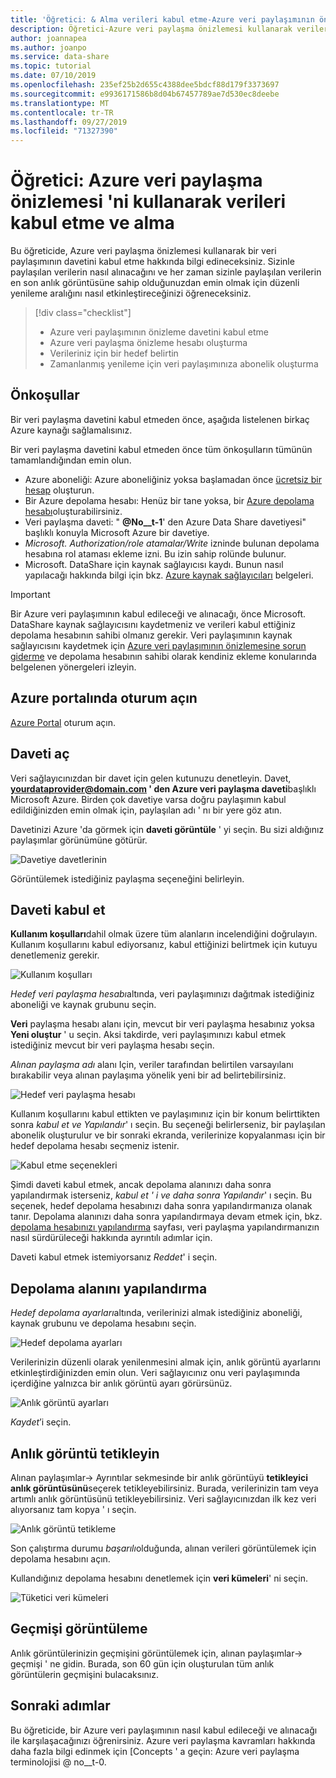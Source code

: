 ```yaml
---
title: 'Öğretici: & Alma verileri kabul etme-Azure veri paylaşımının önizlemesi'
description: Öğretici-Azure veri paylaşma önizlemesi kullanarak verileri kabul edin ve alın
author: joannapea
ms.author: joanpo
ms.service: data-share
ms.topic: tutorial
ms.date: 07/10/2019
ms.openlocfilehash: 235ef25b2d655c4388dee5bdcf88d179f3373697
ms.sourcegitcommit: e9936171586b8d04b67457789ae7d530ec8deebe
ms.translationtype: MT
ms.contentlocale: tr-TR
ms.lasthandoff: 09/27/2019
ms.locfileid: "71327390"
---
```

# <a name="tutorial-accept-and-receive-data-using-azure-data-share-preview"></a>Öğretici: Azure veri paylaşma önizlemesi 'ni kullanarak verileri kabul etme ve alma

Bu öğreticide, Azure veri paylaşma önizlemesi kullanarak bir veri paylaşımının davetini kabul etme hakkında bilgi edineceksiniz. Sizinle paylaşılan verilerin nasıl alınacağını ve her zaman sizinle paylaşılan verilerin en son anlık görüntüsüne sahip olduğunuzdan emin olmak için düzenli yenileme aralığını nasıl etkinleştireceğinizi öğreneceksiniz. 

> [!div class="checklist"]
> * Azure veri paylaşımının önizleme davetini kabul etme
> * Azure veri paylaşma önizleme hesabı oluşturma
> * Verileriniz için bir hedef belirtin
> * Zamanlanmış yenileme için veri paylaşımınıza abonelik oluşturma

## <a name="prerequisites"></a>Önkoşullar
Bir veri paylaşma davetini kabul etmeden önce, aşağıda listelenen birkaç Azure kaynağı sağlamalısınız. 

Bir veri paylaşma davetini kabul etmeden önce tüm önkoşulların tümünün tamamlandığından emin olun. 

* Azure aboneliği: Azure aboneliğiniz yoksa başlamadan önce [ücretsiz bir hesap](https://azure.microsoft.com/free/) oluşturun.
* Bir Azure depolama hesabı: Henüz bir tane yoksa, bir [Azure depolama hesabı](https://docs.microsoft.com/azure/storage/common/storage-quickstart-create-account)oluşturabilirsiniz. 
* Veri paylaşma daveti: " **@No__t-1**' den Azure Data Share davetiyesi" başlıklı konuyla Microsoft Azure bir davetiye.
* *Microsoft. Authorization/role atamalar/Write* izninde bulunan depolama hesabına rol ataması ekleme izni. Bu izin sahip rolünde bulunur. 
* Microsoft. DataShare için kaynak sağlayıcısı kaydı. Bunun nasıl yapılacağı hakkında bilgi için bkz. [Azure kaynak sağlayıcıları](https://docs.microsoft.com/azure/azure-resource-manager/resource-manager-supported-services) belgeleri. 

> [!IMPORTANT]
> Bir Azure veri paylaşımının kabul edileceği ve alınacağı, önce Microsoft. DataShare kaynak sağlayıcısını kaydetmeniz ve verileri kabul ettiğiniz depolama hesabının sahibi olmanız gerekir. Veri paylaşımının kaynak sağlayıcısını kaydetmek için [Azure veri paylaşımının önizlemesine sorun giderme](data-share-troubleshoot.md) ve depolama hesabının sahibi olarak kendiniz ekleme konularında belgelenen yönergeleri izleyin. 

## <a name="sign-in-to-the-azure-portal"></a>Azure portalında oturum açın

[Azure Portal](https://portal.azure.com/) oturum açın.

## <a name="open-invitation"></a>Daveti aç

Veri sağlayıcınızdan bir davet için gelen kutunuzu denetleyin. Davet, **<yourdataprovider@domain.com> ' den Azure veri paylaşma daveti**başlıklı Microsoft Azure. Birden çok davetiye varsa doğru paylaşımın kabul edildiğinizden emin olmak için, paylaşılan adı ' nı bir yere göz atın. 

Davetinizi Azure 'da görmek için **daveti görüntüle** ' yi seçin. Bu sizi aldığınız paylaşımlar görünümüne götürür.

![Davetiye davetlerinin](./media/invitations.png "listesi") 

Görüntülemek istediğiniz paylaşma seçeneğini belirleyin. 

## <a name="accept-invitation"></a>Daveti kabul et
**Kullanım koşulları**dahil olmak üzere tüm alanların incelendiğini doğrulayın. Kullanım koşullarını kabul ediyorsanız, kabul ettiğinizi belirtmek için kutuyu denetlemeniz gerekir. 

![Kullanım koşulları](./media/terms-of-use.png "kullanım koşulları") 

*Hedef veri paylaşma hesabı*altında, veri paylaşımınızı dağıtmak istediğiniz aboneliği ve kaynak grubunu seçin. 

**Veri** paylaşma hesabı alanı için, mevcut bir veri paylaşma hesabınız yoksa **Yeni oluştur** ' u seçin. Aksi takdirde, veri paylaşımınızı kabul etmek istediğiniz mevcut bir veri paylaşma hesabı seçin. 

*Alınan paylaşma adı* alanı Için, veriler tarafından belirtilen varsayılanı bırakabilir veya alınan paylaşıma yönelik yeni bir ad belirtebilirsiniz. 

![Hedef veri paylaşma hesabı](./media/target-data-share.png "hedef veri paylaşma hesabı") 

Kullanım koşullarını kabul ettikten ve paylaşımınız için bir konum belirttikten sonra *kabul et ve Yapılandır*' ı seçin. Bu seçeneği belirlerseniz, bir paylaşılan abonelik oluşturulur ve bir sonraki ekranda, verilerinize kopyalanması için bir hedef depolama hesabı seçmeniz istenir. 

![Kabul etme seçenekleri](./media/accept-options.png "kabul seçenekleri") 

Şimdi daveti kabul etmek, ancak depolama alanınızı daha sonra yapılandırmak isterseniz, *kabul et ' i ve daha sonra Yapılandır*' ı seçin. Bu seçenek, hedef depolama hesabınızı daha sonra yapılandırmanıza olanak tanır. Depolama alanınızı daha sonra yapılandırmaya devam etmek için, bkz. [depolama hesabınızı yapılandırma](how-to-configure-mapping.md) sayfası, veri paylaşma yapılandırmanızın nasıl sürdürüleceği hakkında ayrıntılı adımlar için. 

Daveti kabul etmek istemiyorsanız *Reddet*' i seçin. 

## <a name="configure-storage"></a>Depolama alanını yapılandırma
*Hedef depolama ayarları*altında, verilerinizi almak istediğiniz aboneliği, kaynak grubunu ve depolama hesabını seçin. 

![Hedef depolama ayarları](./media/target-storage-settings.png "hedef depolama alanı") 

Verilerinizin düzenli olarak yenilenmesini almak için, anlık görüntü ayarlarını etkinleştirdiğinizden emin olun. Veri sağlayıcınız onu veri paylaşımında içerdiğine yalnızca bir anlık görüntü ayarı görürsünüz. 

![Anlık görüntü ayarları](./media/snapshot-settings.png "anlık görüntü ayarları") 

*Kaydet*’i seçin. 

## <a name="trigger-a-snapshot"></a>Anlık görüntü tetikleyin

Alınan paylaşımlar-> Ayrıntılar sekmesinde bir anlık görüntüyü **tetikleyici anlık görüntüsünü**seçerek tetikleyebilirsiniz. Burada, verilerinizin tam veya artımlı anlık görüntüsünü tetikleyebilirsiniz. Veri sağlayıcınızdan ilk kez veri alıyorsanız tam kopya ' ı seçin. 

![Anlık görüntü](./media/trigger-snapshot.png "tetikleyici anlık görüntüsünü") tetikleme 

Son çalıştırma durumu *başarılı*olduğunda, alınan verileri görüntülemek için depolama hesabını açın. 

Kullandığınız depolama hesabını denetlemek için **veri kümeleri**' ni seçin. 

![Tüketici veri kümeleri](./media/consumer-datasets.png "Tüketici veri kümesi eşleme") 

## <a name="view-history"></a>Geçmişi görüntüleme
Anlık görüntülerinizin geçmişini görüntülemek için, alınan paylaşımlar-> geçmişi ' ne gidin. Burada, son 60 gün için oluşturulan tüm anlık görüntülerin geçmişini bulacaksınız. 

## <a name="next-steps"></a>Sonraki adımlar
Bu öğreticide, bir Azure veri paylaşımının nasıl kabul edileceği ve alınacağı ile karşılaşacağınızı öğrenirsiniz. Azure veri paylaşma kavramları hakkında daha fazla bilgi edinmek için [Concepts ' a geçin: Azure veri paylaşma terminolojisi @ no__t-0.